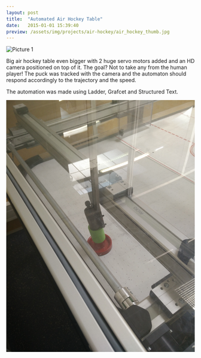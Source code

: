 ```yaml
---
layout: post
title:  "Automated Air Hockey Table"
date:   2015-01-01 15:39:40
preview: /assets/img/projects/air-hockey/air_hockey_thumb.jpg
---
```


![Picture 1](/assets/img/projects/air-hockey/air_hockey_one.jpg)

Big air hockey table even bigger with 2 huge servo motors added and an HD camera positioned on top of it. The goal? Not to take any from the human player! The puck was tracked with the camera and the automaton should respond accordingly to the trajectory and the speed. 

The automation was made using Ladder, Grafcet and Structured Text.

![Photo servo](/assets/img/projects/air-hockey/air_hockey_two.jpg)
